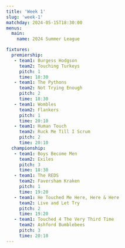 ```yaml
---
title: 'Week 1'
slug: 'week-1'
matchday: 2024-05-15T18:30:00
menus:
  main:
    name: 2024 Summer League

fixtures:
  premiership:
   - team1: Burgess Hodgson
     team2: Touching Turkeys
     pitch: 1
     time: 18:30
   - team1: The Pythons
     team2: Not Trying Enough
     pitch: 2
     time: 18:30
   - team1: Wombles
     team2: Flankers
     pitch: 1
     time: 20:10
   - team1: Human Touch
     team2: Ruck Me Till I Scrum
     pitch: 2
     time: 20:10
  championship:
   - team1: Boys Become Men
     team2: Exiles
     pitch: 3
     time: 18:30
   - team1: The REDS
     team2: Faversham Kraken
     pitch: 1
     time: 19:20
   - team1: He Touched Me Here, Here & Here
     team2: Live and Let Try
     pitch: 2
     time: 19:20
   - team1: Touched 4 The Very Third Time
     team2: Ashford Bumblebees
     pitch: 3
     time: 20:10
---
```


